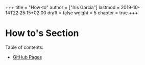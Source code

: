+++
title = "How-to"
author = ["Iris Garcia"]
lastmod = 2019-10-14T22:25:15+02:00
draft = false
weight = 5
chapter = true
+++

<h1>How to's Section</h1>
Table of contents:

-   [GitHub Pages](/howto/gh-pages)
